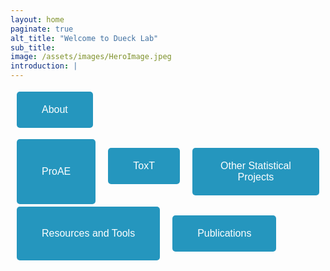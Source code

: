 ```yaml
---
layout: home
paginate: true
alt_title: "Welcome to Dueck Lab"
sub_title: 
image: /assets/images/HeroImage.jpeg
introduction: |
---
```


<button style="background-color: #2596be; color: white; border: none; padding: 20px 40px; text-align: center; text-decoration: none;     display: inline-block; font-size: 16px; margin: 4px 10px 0; cursor: pointer; border-radius: 5px;"            onclick="window.location.href='https://duecklab.github.io/about'">About</button>
    
<div style="display: flex; justify-content: flex-start;">
  <button style="background-color: #2596be; color: white; border: none; padding: 20px 40px; text-align: center; text-decoration: none; display: inline-block; font-size: 16px; margin: 4px 10px 0; cursor: pointer; border-radius: 5px;" onclick="window.location.href='https://duecklab.github.io/proae'">ProAE</button>

  <button style="background-color: #2596be; color: white; border: none; padding: 20px 40px; text-align: center; text-decoration: none; display: inline-block; font-size: 16px; margin: 4px 10px 0; cursor: pointer; border-radius: 5px;" onclick="window.location.href='https://duecklab.github.io/toxt'">ToxT</button>

  <button style="background-color: #2596be; color: white; border: none; padding: 20px 40px; text-align: center; text-decoration: none; display: inline-block; font-size: 16px; margin: 4px 10px 0; cursor: pointer; border-radius: 5px;" onclick="window.location.href='https://duecklab.github.io/other'">Other Statistical Projects</button>
</div>


<div style="display: flex; justify-content: flex-start;">
  <button style="background-color: #2596be; color: white; border: none; padding: 20px 40px; text-align: center; text-decoration: none; display: inline-block; font-size: 16px; margin: 4px 10px 0; cursor: pointer; border-radius: 5px;" onclick="window.location.href='https://duecklab.github.io/tools'">Resources and Tools</button>

  <button style="background-color: #2596be; color: white; border: none; padding: 20px 40px; text-align: center; text-decoration: none; display: inline-block; font-size: 16px; margin: 4px 10px 0; cursor: pointer; border-radius: 5px;" onclick="window.location.href='https://duecklab.github.io/pubs'">Publications</button>
</div>

